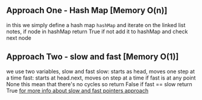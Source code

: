 ## Approach One - Hash Map [Memory O(n)]
in this we simply define a hash map `hashMap` and iterate on the linked list notes, if node in hashMap return True if not add it to hashMap and check next node

## Approach Two - slow and fast [Memory O(1)]
we use two variables, slow and fast
slow: starts as head, moves one step at a time
fast: starts at head.next, moves on step at a time
if fast is at any point None this mean that there's no cycles so return False
if fast == slow return True
[for more info about slow and fast pointers approach](https://hackernoon.com/14-patterns-to-ace-any-coding-interview-question-c5bb3357f6ed)
